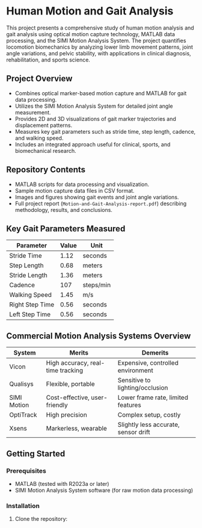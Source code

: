 # Human Motion and Gait Analysis

This project presents a comprehensive study of human motion analysis and gait analysis using optical motion capture technology, MATLAB data processing, and the SIMI Motion Analysis System. The project quantifies locomotion biomechanics by analyzing lower limb movement patterns, joint angle variations, and pelvic stability, with applications in clinical diagnosis, rehabilitation, and sports science.

## Project Overview

- Combines optical marker-based motion capture and MATLAB for gait data processing.
- Utilizes the SIMI Motion Analysis System for detailed joint angle measurement.
- Provides 2D and 3D visualizations of gait marker trajectories and displacement patterns.
- Measures key gait parameters such as stride time, step length, cadence, and walking speed.
- Includes an integrated approach useful for clinical, sports, and biomechanical research.

## Repository Contents

- MATLAB scripts for data processing and visualization.
- Sample motion capture data files in CSV format.
- Images and figures showing gait events and joint angle variations.
- Full project report (`Motion-and-Gait-Analysis-report.pdf`) describing methodology, results, and conclusions.

## Key Gait Parameters Measured

| Parameter       | Value  | Unit       |
|-----------------|---------|------------|
| Stride Time     | 1.12    | seconds    |
| Step Length     | 0.68    | meters     |
| Stride Length   | 1.36    | meters     |
| Cadence        | 107     | steps/min  |
| Walking Speed   | 1.45    | m/s        |
| Right Step Time | 0.56    | seconds    |
| Left Step Time  | 0.56    | seconds    |

## Commercial Motion Analysis Systems Overview

| System       | Merits                              | Demerits                          |
|--------------|-----------------------------------|----------------------------------|
| Vicon        | High accuracy, real-time tracking | Expensive, controlled environment|
| Qualisys     | Flexible, portable                | Sensitive to lighting/occlusion  |
| SIMI Motion  | Cost-effective, user-friendly    | Lower frame rate, limited features|
| OptiTrack    | High precision                   | Complex setup, costly            |
| Xsens        | Markerless, wearable             | Slightly less accurate, sensor drift |

## Getting Started

### Prerequisites

- MATLAB (tested with R2023a or later)
- SIMI Motion Analysis System software (for raw motion data processing)

### Installation

1. Clone the repository:
